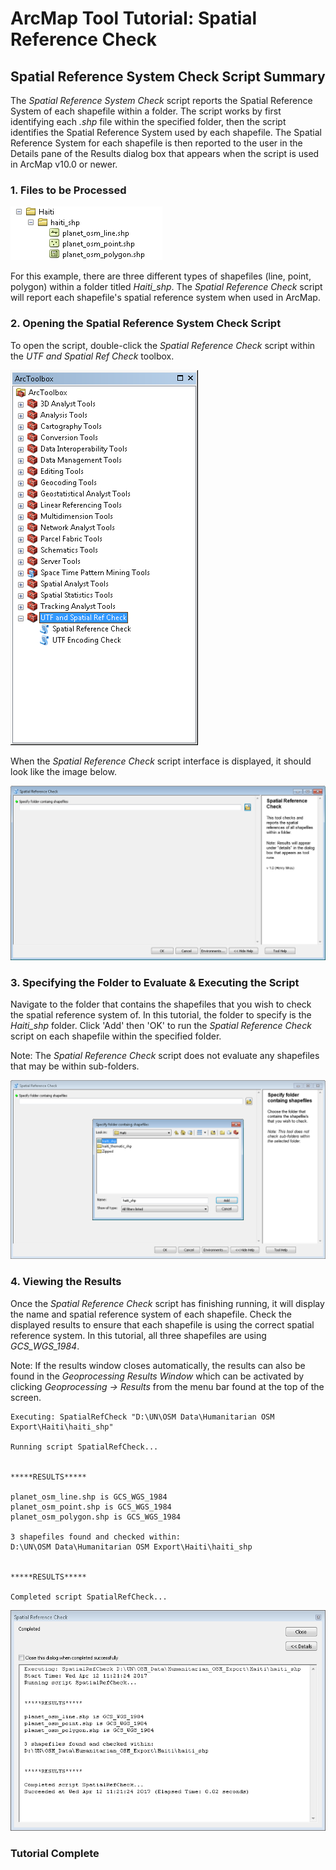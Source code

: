 # ArcMap Tool Tutorial: Spatial Reference Check

## Spatial Reference System Check Script Summary
The *Spatial Reference System Check* script reports the Spatial Reference System of each shapefile within a folder. The script works by first identifying each *.shp* file within the specified folder, then the script identifies the Spatial Reference System used by each shapefile. The Spatial Reference System for each shapefile is then reported to the user in the Details pane of the Results dialog box that appears when the script is used in ArcMap v10.0 or newer.

### 1. Files to be Processed
![Files Image](../Screenshots/SpatialRef_Check/files.PNG "Files to be Processed")

For this example, there are three different types of shapefiles (line, point, polygon) within a folder titled *Haiti_shp*. The *Spatial Reference Check* script will report each shapefile's spatial reference system when used in ArcMap.

### 2. Opening the Spatial Reference System Check Script
To open the script, double-click the *Spatial Reference Check* script within the *UTF and Spatial Ref Check* toolbox.

![Toolboxes Image](../Screenshots/SpatialRef_Check/toolAdded.PNG "Toolboxes")

When the *Spatial Reference Check* script interface is displayed, it should look like the image below.

![Spatial Ref Check UI Image](../Screenshots/SpatialRef_Check/SpatialRefCheckUI.PNG "Spatial Ref Check UI")

### 3. Specifying the Folder to Evaluate & Executing the Script
Navigate to the folder that contains the shapefiles that you wish to check the spatial reference system of. In this tutorial, the folder to specify is the *Haiti_shp* folder. Click 'Add' then 'OK' to run the *Spatial Reference Check* script on each shapefile within the specified folder.

Note: The *Spatial Reference Check* script does not evaluate any shapefiles that may be within sub-folders.

![Selecting a folder Image](../Screenshots/SpatialRef_Check/SpatialRefChooseFolder.PNG "Selecting a folder")

### 4. Viewing the Results
Once the *Spatial Reference Check* script has finishing running, it will display the name and spatial reference system of each shapefile. Check the displayed results to ensure that each shapefile is using the correct spatial reference system. In this tutorial, all three shapefiles are using *GCS_WGS_1984*.

Note: If the results window closes automatically, the results can also be found in the *Geoprocessing Results Window* which can be activated by clicking *Geoprocessing -> Results* from the menu bar found at the top of the screen.

	Executing: SpatialRefCheck "D:\UN\OSM Data\Humanitarian OSM Export\Haiti\haiti_shp"

	Running script SpatialRefCheck...


	*****RESULTS*****

	planet_osm_line.shp is GCS_WGS_1984
	planet_osm_point.shp is GCS_WGS_1984
	planet_osm_polygon.shp is GCS_WGS_1984

	3 shapefiles found and checked within:
	D:\UN\OSM Data\Humanitarian OSM Export\Haiti\haiti_shp


	*****RESULTS*****

	Completed script SpatialRefCheck...

![Script Output Image](../Screenshots/SpatialRef_Check/SpatialRefOutput.PNG "Script Output")

### Tutorial Complete
